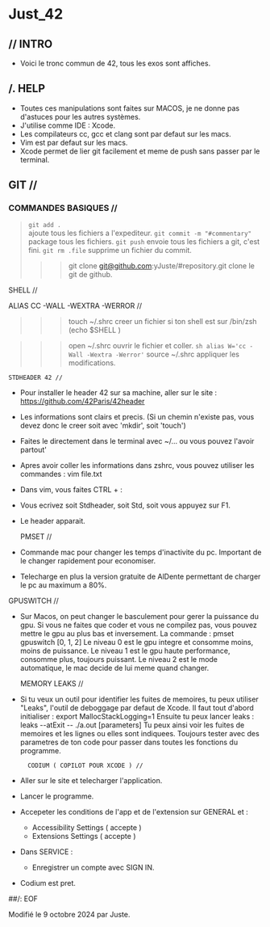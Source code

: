 # Just_42

## // INTRO

* Voici le tronc commun de 42, tous les exos sont affiches.

## /. HELP

* Toutes ces manipulations sont faites sur MACOS, je ne donne pas d'astuces pour les autres systèmes.
* J'utilise comme IDE : Xcode.
* Les compilateurs cc, gcc et clang sont par defaut sur les macs.
* Vim est par defaut sur les macs.
* Xcode permet de lier git facilement et meme de push sans passer par le terminal.



##	GIT //

###		COMMANDES BASIQUES //

> `git add .`<br>
	ajoute tous les fichiers a l'expediteur.
> `git commit -m "#commentary"`
	package tous les fichiers.
> `git push`
	envoie tous les fichiers a git, c'est fini.
> `git rm .file`
	supprime un fichier du commit.
>>> git clone git@github.com:yJuste/#repository.git
	clone le git de github.



SHELL //

ALIAS CC -WALL -WEXTRA -WERROR //

>>> touch ~/.shrc
	creer un fichier si ton shell est sur /bin/zsh (echo $SHELL )

>>> open ~/.shrc
	ouvrir le fichier et coller.
	``` sh
	alias W='cc -Wall -Wextra -Werror'
	```
>>> source ~/.shrc
	appliquer les modifications.


	STDHEADER 42 //

* Pour installer le header 42 sur sa machine, aller sur le site :
	https://github.com/42Paris/42header
* Les informations sont clairs et precis. (Si un chemin n'existe pas, vous devez donc le creer soit avec 'mkdir', soit 'touch')
* Faites le directement dans le terminal avec ~/... ou vous pouvez l'avoir partout'
* Apres avoir coller les informations dans zshrc, vous pouvez utiliser les commandes :
	vim file.txt
* Dans vim, vous faites CTRL + :
* Vous ecrivez soit Stdheader, soit Std, soit vous appuyez sur F1.
* Le header apparait.


	PMSET //

* Commande mac pour changer les temps d'inactivite du pc. Important de le changer rapidement pour economiser.
* Telecharge en plus la version gratuite de AlDente permettant de charger le pc au maximum a 80%.


GPUSWITCH //

* Sur Macos, on peut changer le basculement pour gerer la puissance du gpu. Si vous ne faites que coder et vous ne compilez pas, vous pouvez mettre le gpu au plus bas et inversement.
La commande : pmset gpuswitch [0, 1, 2]
Le niveau 0 est le gpu integre et consomme moins, moins de puissance.
Le niveau 1 est le gpu haute performance, consomme plus, toujours puissant.
Le niveau 2 est le mode automatique, le mac decide de lui meme quand changer.

	MEMORY LEAKS //

* Si tu veux un outil pour identifier les fuites de memoires, tu peux utiliser "Leaks", l'outil de deboggage par defaut de Xcode.
Il faut tout d'abord initialiser :
	export MallocStackLogging=1
Ensuite tu peux lancer leaks :
	leaks --atExit -- ./a.out [parameters]
Tu peux ainsi voir les fuites de memoires et les lignes ou elles sont indiquees. Toujours tester avec des parametres de ton code pour passer dans toutes les fonctions du programme.

		CODIUM ( COPILOT POUR XCODE ) //


* Aller sur le site et telecharger l'application.
* Lancer le programme.
* Accepeter les conditions de l'app et de l'extension sur GENERAL et :
	- Accessibility Settings ( accepte )
	- Extensions Settings ( accepte )
* Dans SERVICE :
	- Enregistrer un compte avec SIGN IN.
* Codium est pret.

##/: EOF

Modifié le 9 octobre 2024 par Juste.
